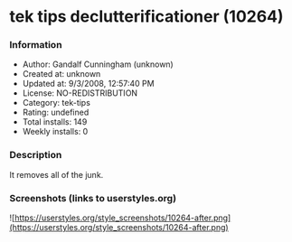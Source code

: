 # tek tips declutterificationer (10264)

### Information
- Author: Gandalf Cunningham (unknown)
- Created at: unknown
- Updated at: 9/3/2008, 12:57:40 PM
- License: NO-REDISTRIBUTION
- Category: tek-tips
- Rating: undefined
- Total installs: 149
- Weekly installs: 0


### Description
It removes all of the junk.


### Screenshots (links to userstyles.org)
![https://userstyles.org/style_screenshots/10264-after.png](https://userstyles.org/style_screenshots/10264-after.png)


